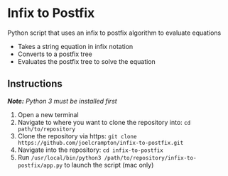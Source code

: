 # Infix to Postfix
Python script that uses an infix to postfix algorithm to evaluate equations
- Takes a string equation in infix notation
- Converts to a postfix tree
- Evaluates the postfix tree to solve the equation

## Instructions
*__Note:__ Python 3 must be installed first*
1. Open a new terminal
2. Navigate to where you want to clone the repository into: ```cd path/to/repository```
3. Clone the repository via https: ```git clone https://github.com/joelcrampton/infix-to-postfix.git```
4. Navigate into the repository: ```cd infix-to-postfix```
5. Run ```/usr/local/bin/python3 /path/to/repository/infix-to-postfix/app.py``` to launch the script (mac only)
